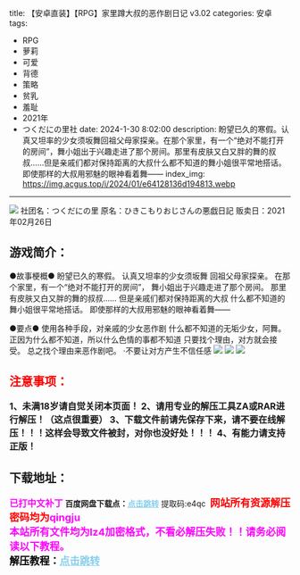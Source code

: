 title: 【安卓直装】【RPG】家里蹲大叔的恶作剧日记 v3.02
categories: 安卓
tags:
- RPG
- 萝莉
- 可爱
- 背德
- 策略
- 贫乳
- 羞耻
- 2021年
- つくだにの里社
date: 2024-1-30 8:02:00
description: 盼望已久的寒假。认真又坦率的少女须坂舞回祖父母家探亲。在那个家里，有一个“绝对不能打开的房间”，舞小姐出于兴趣走进了那个房间。那里有皮肤又白又胖的舞的叔叔……但是亲戚们都对保持距离的大叔什么都不知道的舞小姐很平常地搭话。即使那样的大叔用邪魅的眼神看着舞——
index_img: https://img.acgus.top/i/2024/01/e64128136d194813.webp
---
![](https://img.acgus.top/i/2024/01/e64128136d194813.webp)
社团名：つくだにの里
原名：ひきこもりおじさんの悪戯日記
贩卖日：2021年02月26日

## 游戏简介：
●故事梗概●
盼望已久的寒假。
认真又坦率的少女须坂舞
回祖父母家探亲。
在那个家里，有一个“绝对不能打开的房间”，
舞小姐出于兴趣走进了那个房间。
那里有皮肤又白又胖的舞的叔叔……
但是亲戚们都对保持距离的大叔
什么都不知道的舞小姐很平常地搭话。
即使那样的大叔用邪魅的眼神看着舞——

●要点●
使用各种手段，对亲戚的少女恶作剧
什么都不知道的无垢少女，阿舞。
正因为什么都不知道，所以什么色情的事都不知道
只要找个理由，对方就会接受。
总之找个理由来恶作剧吧。
·不要让对方产生不信任感
![](https://img.acgus.top/i/2024/01/3ebf0761cc194821.webp)
![](https://img.acgus.top/i/2024/01/c92c36ac26194816.webp)
![](https://img.acgus.top/i/2024/01/3fc363c8b1194818.webp)





## <font color=#FF0000 >注意事项：</font>
<font size=3><b>1、未满18岁请自觉关闭本页面！
2、请用专业的解压工具ZA或RAR进行解压！（这点很重要）
3、下载文件前请先保存下来，请不要在线解压！！！这样会导致文件被封，对你也没好处！！！
4、有能力请支持正版！</b></font>

## 下载地址：
<font color=#FF00FF size=3><b>已打中文补丁</b></font>
<b>百度网盘下载点：</b><a href="https://pan.baidu.com/s/1eMjdvJ-Ff1fgWWEgyWCh3Q?pwd=e4qc" style="color: #87CEEB;"><b>点击跳转</b></a> 提取码:e4qc
<a style="padding: 0" href="https://post.qingju.org/AD/"><img style="max-width:100%" src="https://img.acgus.top/i/2024/07/478f689b8021d8d499ab43d21acf137a.gif" alt=""></a>
<b><font color=#FF0000 size=4>网站所有资源解压密码均为</b></font><b><font color=#FF00FF size=4>qingju</font><font color=#FF0000 ></font></b><br><b><font color=#FF00FF size=4>本站所有文件均为lz4加密格式，不看必解压失败！！请务必阅读以下教程。</b></font><br><b><font color=#000 size=4>解压教程：</b><a href="https://post.qingju.org/tutorial/000/" style="color: #87CEEB;"><b>点击跳转</b></a>